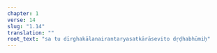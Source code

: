 ```yaml
---
chapter: 1
verse: 14
slug: "1.14"
translation: ""
root_text: "sa tu dīrghakālanairantaryasatkārāsevito dṛḍhabhūmiḥ"
---
```


